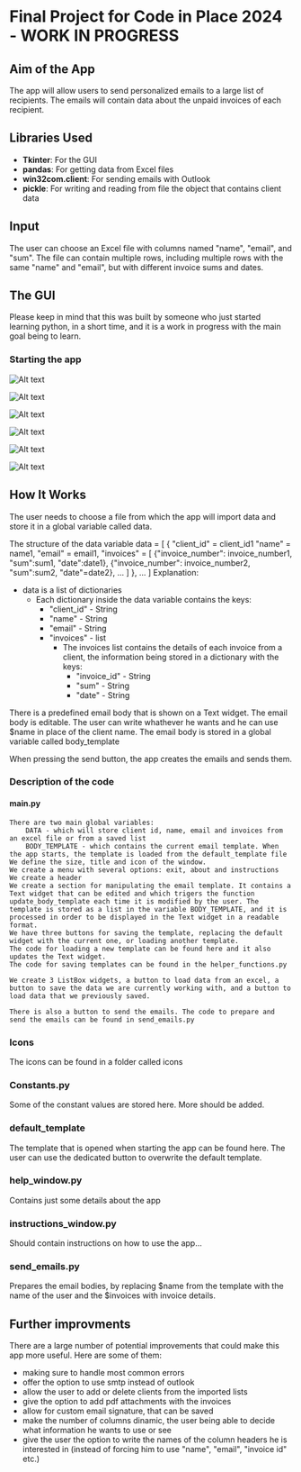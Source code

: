 # Final Project for Code in Place 2024 - WORK IN PROGRESS

## Aim of the App
The app will allow users to send personalized emails to a large list of recipients. The emails will contain data about the unpaid invoices of each recipient.

## Libraries Used
- **Tkinter**: For the GUI
- **pandas**: For getting data from Excel files
- **win32com.client**: For sending emails with Outlook
- **pickle**: For writing and reading from file the object that contains client data

## Input
The user can choose an Excel file with columns named "name", "email", and "sum". The file can contain multiple rows, including multiple rows with the same "name" and "email", but with different invoice sums and dates.

## The GUI
 Please keep in mind that this was built by someone who just started learning python, in a short time, and it is a work in progress with the main goal being to learn.

 ### Starting the app

![Alt text](screenshots\1.png?raw=true "At the start you can see the default template")

![Alt text](screenshots\2.png?raw=true "The format of the excel file")

![Alt text](screenshots\3.png?raw=true "After loading the data. You can see that users with multiple invoices only appear once, and their invoices appear in the last column.")

![Alt text](screenshots\4.png?raw=true "Saving or loading a template or a list of invoices data")

![Alt text](screenshots\5.png?raw=true "Small menu with a few options")

![Alt text](screenshots\7.png?raw=true "The end result: An email sent from the app.")
 

## How It Works
The user needs to choose a file from which the app will import data and store it in a global variable called data.

The structure of the data variable
data = [
    {
        "client_id" = client_id1
        "name" = name1, 
        "email" = email1, 
        "invoices" = [
            {"invoice_number": invoice_number1, "sum":sum1, "date":date1}, 
            {"invoice_number": invoice_number2, "sum":sum2, "date"=date2},
            ...
        ]
    },
    ...
]
Explanation:
 - data is a list of dictionaries
    - Each dictionary inside the data variable contains the keys:
        - "client_id" - String
        - "name"  - String
        - "email" - String
        - "invoices" - list
            - The invoices list contains the details of each invoice from a client, the information being stored in a dictionary with the keys:
                - "invoice_id" - String
                - "sum" - String
                - "date" - String

 There is a predefined email body that is shown on a Text widget. The email body is editable. The user can write whathever he wants and he can use $name in place of the client name. The email body is stored in a global variable called body_template

 When pressing the send button, the app creates the emails and sends them.

 ### Description of the code
 #### main.py
    There are two main global variables: 
        DATA - which will store client id, name, email and invoices from an excel file or from a saved list
        BODY_TEMPLATE - which contains the current email template. When the app starts, the template is loaded from the default_template file
    We define the size, title and icon of the window.
    We create a menu with several options: exit, about and instructions
    We create a header
    We create a section for manipulating the email template. It contains a Text widget that can be edited and which trigers the function update_body_template each time it is modified by the user. The template is stored as a list in the variable BODY_TEMPLATE, and it is processed in order to be displayed in the Text widget in a readable format.
    We have three buttons for saving the template, replacing the default widget with the current one, or loading another template.
    The code for loading a new template can be found here and it also updates the Text widget.
    The code for saving templates can be found in the helper_functions.py

    We create 3 ListBox widgets, a button to load data from an excel, a button to save the data we are currently working with, and a button to load data that we previously saved.

    There is also a button to send the emails. The code to prepare and send the emails can be found in send_emails.py

 ### Icons
 The icons can be found in a folder called icons

 ### Constants.py
 Some of the constant values are stored here. More should be added.

 ### default_template
 The template that is opened when starting the app can be found here. The user can use the dedicated button to overwrite the default template.

 ### help_window.py
 Contains just some details about the app

 ### instructions_window.py
 Should contain instructions on how to use the app...

 ### send_emails.py
 Prepares the email bodies, by replacing $name from the template with the name of the user and the $invoices with invoice details.

 ## Further improvments
 There are a large number of potential improvements that could make this app more useful. Here are some of them:
 - making sure to handle most common errors
 - offer the option to use smtp instead of outlook
 - allow the user to add or delete clients from the imported lists
 - give the option to add pdf attachments with the invoices 
 - allow for custom email signature, that can be saved
 - make the number of columns dinamic, the user being able to decide what information he wants to use or see
 - give the user the option to write the names of the column headers he is interested in (instead of forcing him to use "name", "email", "invoice id" etc.)
